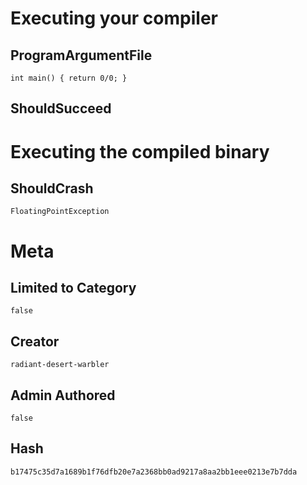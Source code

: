 # Executing your compiler

## ProgramArgumentFile

```
int main() { return 0/0; }
```

## ShouldSucceed

# Executing the compiled binary

## ShouldCrash

```
FloatingPointException
```

# Meta

## Limited to Category

```
false
```

## Creator

```
radiant-desert-warbler
```

## Admin Authored

```
false
```

## Hash

```
b17475c35d7a1689b1f76dfb20e7a2368bb0ad9217a8aa2bb1eee0213e7b7dda
```
